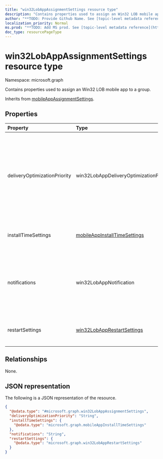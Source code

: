 ```yaml
---
title: "win32LobAppAssignmentSettings resource type"
description: "Contains properties used to assign an Win32 LOB mobile app to a group."
author: "**TODO: Provide Github Name. See [topic-level metadata reference](https://msgo.azurewebsites.net/add/document/guidelines/metadata.html#topic-level-metadata)**"
localization_priority: Normal
ms.prod: "**TODO: Add MS prod. See [topic-level metadata reference](https://msgo.azurewebsites.net/add/document/guidelines/metadata.html#topic-level-metadata)**"
doc_type: resourcePageType
---
```


# win32LobAppAssignmentSettings resource type

Namespace: microsoft.graph



Contains properties used to assign an Win32 LOB mobile app to a group.


Inherits from [mobileAppAssignmentSettings](../resources/mobileappassignmentsettings.md).

## Properties
|Property|Type|Description|
|:---|:---|:---|
|deliveryOptimizationPriority|win32LobAppDeliveryOptimizationPriority|The delivery optimization priority for this app assignment. This setting is not supported in National Cloud environments. Possible values are: `notConfigured`, `foreground`.|
|installTimeSettings|[mobileAppInstallTimeSettings](../resources/mobileappinstalltimesettings.md)|The install time settings to apply for this app assignment.|
|notifications|win32LobAppNotification|The notification status for this app assignment. Possible values are: `showAll`, `showReboot`, `hideAll`.|
|restartSettings|[win32LobAppRestartSettings](../resources/win32lobapprestartsettings.md)|The reboot settings to apply for this app assignment.|

## Relationships
None.

## JSON representation
The following is a JSON representation of the resource.
<!-- {
  "blockType": "resource",
  "@odata.type": "microsoft.graph.win32LobAppAssignmentSettings"
}
-->
``` json
{
  "@odata.type": "#microsoft.graph.win32LobAppAssignmentSettings",
  "deliveryOptimizationPriority": "String",
  "installTimeSettings": {
    "@odata.type": "microsoft.graph.mobileAppInstallTimeSettings"
  },
  "notifications": "String",
  "restartSettings": {
    "@odata.type": "microsoft.graph.win32LobAppRestartSettings"
  }
}
```

